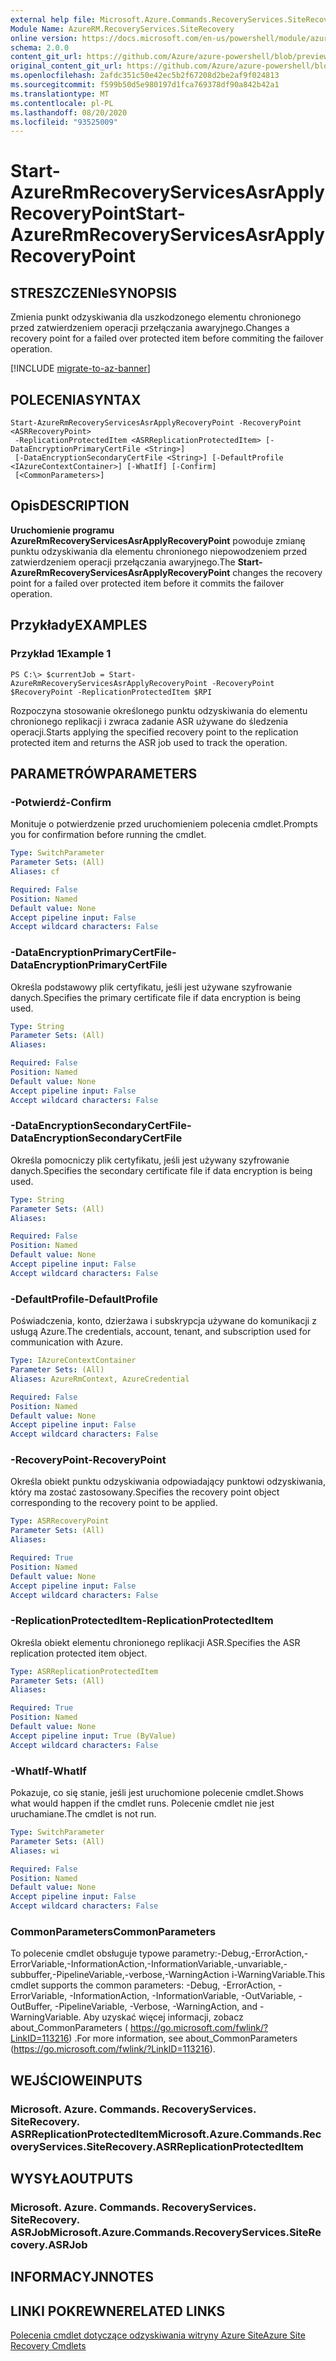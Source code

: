```yaml
---
external help file: Microsoft.Azure.Commands.RecoveryServices.SiteRecovery.dll-Help.xml
Module Name: AzureRM.RecoveryServices.SiteRecovery
online version: https://docs.microsoft.com/en-us/powershell/module/azurerm.recoveryservices.siterecovery/start-azurermrecoveryservicesasrapplyrecoverypoint
schema: 2.0.0
content_git_url: https://github.com/Azure/azure-powershell/blob/preview/src/ResourceManager/RecoveryServices.SiteRecovery/Commands.RecoveryServices.SiteRecovery/help/Start-AzureRmRecoveryServicesAsrApplyRecoveryPoint.md
original_content_git_url: https://github.com/Azure/azure-powershell/blob/preview/src/ResourceManager/RecoveryServices.SiteRecovery/Commands.RecoveryServices.SiteRecovery/help/Start-AzureRmRecoveryServicesAsrApplyRecoveryPoint.md
ms.openlocfilehash: 2afdc351c50e42ec5b2f67208d2be2af9f024813
ms.sourcegitcommit: f599b50d5e980197d1fca769378df90a842b42a1
ms.translationtype: MT
ms.contentlocale: pl-PL
ms.lasthandoff: 08/20/2020
ms.locfileid: "93525009"
---
```

# <span data-ttu-id="95e31-101">Start-AzureRmRecoveryServicesAsrApplyRecoveryPoint</span><span class="sxs-lookup"><span data-stu-id="95e31-101">Start-AzureRmRecoveryServicesAsrApplyRecoveryPoint</span></span>

## <span data-ttu-id="95e31-102">STRESZCZENIe</span><span class="sxs-lookup"><span data-stu-id="95e31-102">SYNOPSIS</span></span>
<span data-ttu-id="95e31-103">Zmienia punkt odzyskiwania dla uszkodzonego elementu chronionego przed zatwierdzeniem operacji przełączania awaryjnego.</span><span class="sxs-lookup"><span data-stu-id="95e31-103">Changes a recovery point for a failed over protected item before commiting the failover operation.</span></span>

[!INCLUDE [migrate-to-az-banner](../../includes/migrate-to-az-banner.md)]

## <span data-ttu-id="95e31-104">POLECENIA</span><span class="sxs-lookup"><span data-stu-id="95e31-104">SYNTAX</span></span>

```
Start-AzureRmRecoveryServicesAsrApplyRecoveryPoint -RecoveryPoint <ASRRecoveryPoint>
 -ReplicationProtectedItem <ASRReplicationProtectedItem> [-DataEncryptionPrimaryCertFile <String>]
 [-DataEncryptionSecondaryCertFile <String>] [-DefaultProfile <IAzureContextContainer>] [-WhatIf] [-Confirm]
 [<CommonParameters>]
```

## <span data-ttu-id="95e31-105">Opis</span><span class="sxs-lookup"><span data-stu-id="95e31-105">DESCRIPTION</span></span>
<span data-ttu-id="95e31-106">**Uruchomienie programu AzureRmRecoveryServicesAsrApplyRecoveryPoint** powoduje zmianę punktu odzyskiwania dla elementu chronionego niepowodzeniem przed zatwierdzeniem operacji przełączania awaryjnego.</span><span class="sxs-lookup"><span data-stu-id="95e31-106">The **Start-AzureRmRecoveryServicesAsrApplyRecoveryPoint** changes the recovery point for a failed over protected item before it commits the failover operation.</span></span>

## <span data-ttu-id="95e31-107">Przykłady</span><span class="sxs-lookup"><span data-stu-id="95e31-107">EXAMPLES</span></span>

### <span data-ttu-id="95e31-108">Przykład 1</span><span class="sxs-lookup"><span data-stu-id="95e31-108">Example 1</span></span>
```
PS C:\> $currentJob = Start-AzureRmRecoveryServicesAsrApplyRecoveryPoint -RecoveryPoint $RecoveryPoint -ReplicationProtectedItem $RPI
```

<span data-ttu-id="95e31-109">Rozpoczyna stosowanie określonego punktu odzyskiwania do elementu chronionego replikacji i zwraca zadanie ASR używane do śledzenia operacji.</span><span class="sxs-lookup"><span data-stu-id="95e31-109">Starts applying the specified recovery point to the replication protected item and returns the ASR job used to track the operation.</span></span>

## <span data-ttu-id="95e31-110">PARAMETRÓW</span><span class="sxs-lookup"><span data-stu-id="95e31-110">PARAMETERS</span></span>

### <span data-ttu-id="95e31-111">-Potwierdź</span><span class="sxs-lookup"><span data-stu-id="95e31-111">-Confirm</span></span>
<span data-ttu-id="95e31-112">Monituje o potwierdzenie przed uruchomieniem polecenia cmdlet.</span><span class="sxs-lookup"><span data-stu-id="95e31-112">Prompts you for confirmation before running the cmdlet.</span></span>

```yaml
Type: SwitchParameter
Parameter Sets: (All)
Aliases: cf

Required: False
Position: Named
Default value: None
Accept pipeline input: False
Accept wildcard characters: False
```

### <span data-ttu-id="95e31-113">-DataEncryptionPrimaryCertFile</span><span class="sxs-lookup"><span data-stu-id="95e31-113">-DataEncryptionPrimaryCertFile</span></span>
<span data-ttu-id="95e31-114">Określa podstawowy plik certyfikatu, jeśli jest używane szyfrowanie danych.</span><span class="sxs-lookup"><span data-stu-id="95e31-114">Specifies the primary certificate file if data encryption is being used.</span></span>

```yaml
Type: String
Parameter Sets: (All)
Aliases:

Required: False
Position: Named
Default value: None
Accept pipeline input: False
Accept wildcard characters: False
```

### <span data-ttu-id="95e31-115">-DataEncryptionSecondaryCertFile</span><span class="sxs-lookup"><span data-stu-id="95e31-115">-DataEncryptionSecondaryCertFile</span></span>
<span data-ttu-id="95e31-116">Określa pomocniczy plik certyfikatu, jeśli jest używany szyfrowanie danych.</span><span class="sxs-lookup"><span data-stu-id="95e31-116">Specifies the secondary certificate file if data encryption is being used.</span></span>

```yaml
Type: String
Parameter Sets: (All)
Aliases:

Required: False
Position: Named
Default value: None
Accept pipeline input: False
Accept wildcard characters: False
```

### <span data-ttu-id="95e31-117">-DefaultProfile</span><span class="sxs-lookup"><span data-stu-id="95e31-117">-DefaultProfile</span></span>
<span data-ttu-id="95e31-118">Poświadczenia, konto, dzierżawa i subskrypcja używane do komunikacji z usługą Azure.</span><span class="sxs-lookup"><span data-stu-id="95e31-118">The credentials, account, tenant, and subscription used for communication with Azure.</span></span>
```yaml
Type: IAzureContextContainer
Parameter Sets: (All)
Aliases: AzureRmContext, AzureCredential

Required: False
Position: Named
Default value: None
Accept pipeline input: False
Accept wildcard characters: False
```

### <span data-ttu-id="95e31-119">-RecoveryPoint</span><span class="sxs-lookup"><span data-stu-id="95e31-119">-RecoveryPoint</span></span>
<span data-ttu-id="95e31-120">Określa obiekt punktu odzyskiwania odpowiadający punktowi odzyskiwania, który ma zostać zastosowany.</span><span class="sxs-lookup"><span data-stu-id="95e31-120">Specifies the recovery point object corresponding to the recovery point to be applied.</span></span>

```yaml
Type: ASRRecoveryPoint
Parameter Sets: (All)
Aliases:

Required: True
Position: Named
Default value: None
Accept pipeline input: False
Accept wildcard characters: False
```

### <span data-ttu-id="95e31-121">-ReplicationProtectedItem</span><span class="sxs-lookup"><span data-stu-id="95e31-121">-ReplicationProtectedItem</span></span>
<span data-ttu-id="95e31-122">Określa obiekt elementu chronionego replikacji ASR.</span><span class="sxs-lookup"><span data-stu-id="95e31-122">Specifies the ASR replication protected item object.</span></span>

```yaml
Type: ASRReplicationProtectedItem
Parameter Sets: (All)
Aliases:

Required: True
Position: Named
Default value: None
Accept pipeline input: True (ByValue)
Accept wildcard characters: False
```

### <span data-ttu-id="95e31-123">-WhatIf</span><span class="sxs-lookup"><span data-stu-id="95e31-123">-WhatIf</span></span>
<span data-ttu-id="95e31-124">Pokazuje, co się stanie, jeśli jest uruchomione polecenie cmdlet.</span><span class="sxs-lookup"><span data-stu-id="95e31-124">Shows what would happen if the cmdlet runs.</span></span> <span data-ttu-id="95e31-125">Polecenie cmdlet nie jest uruchamiane.</span><span class="sxs-lookup"><span data-stu-id="95e31-125">The cmdlet is not run.</span></span>

```yaml
Type: SwitchParameter
Parameter Sets: (All)
Aliases: wi

Required: False
Position: Named
Default value: None
Accept pipeline input: False
Accept wildcard characters: False
```

### <span data-ttu-id="95e31-126">CommonParameters</span><span class="sxs-lookup"><span data-stu-id="95e31-126">CommonParameters</span></span>
<span data-ttu-id="95e31-127">To polecenie cmdlet obsługuje typowe parametry:-Debug,-ErrorAction,-ErrorVariable,-InformationAction,-InformationVariable,-unvariable,-subbuffer,-PipelineVariable,-verbose,-WarningAction i-WarningVariable.</span><span class="sxs-lookup"><span data-stu-id="95e31-127">This cmdlet supports the common parameters: -Debug, -ErrorAction, -ErrorVariable, -InformationAction, -InformationVariable, -OutVariable, -OutBuffer, -PipelineVariable, -Verbose, -WarningAction, and -WarningVariable.</span></span> <span data-ttu-id="95e31-128">Aby uzyskać więcej informacji, zobacz about_CommonParameters ( https://go.microsoft.com/fwlink/?LinkID=113216) .</span><span class="sxs-lookup"><span data-stu-id="95e31-128">For more information, see about_CommonParameters (https://go.microsoft.com/fwlink/?LinkID=113216).</span></span>

## <span data-ttu-id="95e31-129">WEJŚCIOWE</span><span class="sxs-lookup"><span data-stu-id="95e31-129">INPUTS</span></span>

### <span data-ttu-id="95e31-130">Microsoft. Azure. Commands. RecoveryServices. SiteRecovery. ASRReplicationProtectedItem</span><span class="sxs-lookup"><span data-stu-id="95e31-130">Microsoft.Azure.Commands.RecoveryServices.SiteRecovery.ASRReplicationProtectedItem</span></span>

## <span data-ttu-id="95e31-131">WYSYŁA</span><span class="sxs-lookup"><span data-stu-id="95e31-131">OUTPUTS</span></span>

### <span data-ttu-id="95e31-132">Microsoft. Azure. Commands. RecoveryServices. SiteRecovery. ASRJob</span><span class="sxs-lookup"><span data-stu-id="95e31-132">Microsoft.Azure.Commands.RecoveryServices.SiteRecovery.ASRJob</span></span>

## <span data-ttu-id="95e31-133">INFORMACYJN</span><span class="sxs-lookup"><span data-stu-id="95e31-133">NOTES</span></span>

## <span data-ttu-id="95e31-134">LINKI POKREWNE</span><span class="sxs-lookup"><span data-stu-id="95e31-134">RELATED LINKS</span></span>

[<span data-ttu-id="95e31-135">Polecenia cmdlet dotyczące odzyskiwania witryny Azure Site</span><span class="sxs-lookup"><span data-stu-id="95e31-135">Azure Site Recovery Cmdlets</span></span>](./AzureRM.SiteRecovery.md)
